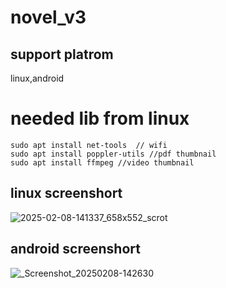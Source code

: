 # novel_v3

## support platrom

linux,android

# needed lib from linux

    sudo apt install net-tools  // wifi
    sudo apt install poppler-utils //pdf thumbnail
    sudo apt install ffmpeg //video thumbnail

## linux screenshort

![2025-02-08-141337_658x552_scrot](https://github.com/user-attachments/assets/ca62a3ab-58be-4166-8d7b-924bbcccf0c2)

## android screenshort

![_Screenshot_20250208-142630](https://github.com/user-attachments/assets/5e01826d-c3c9-4abe-9e33-044f5de8f526)
